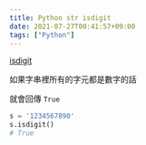 ```yaml
---
title: Python str isdigit
date: 2021-07-27T00:41:57+09:00
tags: ["Python"]
---
```

[isdigit](https://docs.python.org/3/library/stdtypes.html#str.isdigit)

如果字串裡所有的字元都是數字的話

就會回傳 `True`

```python
s = '1234567890'
s.isdigit()
# True
```
